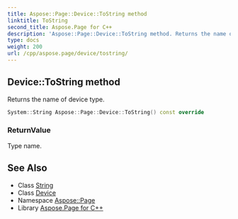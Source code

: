 ```yaml
---
title: Aspose::Page::Device::ToString method
linktitle: ToString
second_title: Aspose.Page for C++
description: 'Aspose::Page::Device::ToString method. Returns the name of device type in C++.'
type: docs
weight: 200
url: /cpp/aspose.page/device/tostring/
---
```

## Device::ToString method


Returns the name of device type.

```cpp
System::String Aspose::Page::Device::ToString() const override
```


### ReturnValue

Type name.

## See Also

* Class [String](../../../system/string/)
* Class [Device](../)
* Namespace [Aspose::Page](../../)
* Library [Aspose.Page for C++](../../../)
